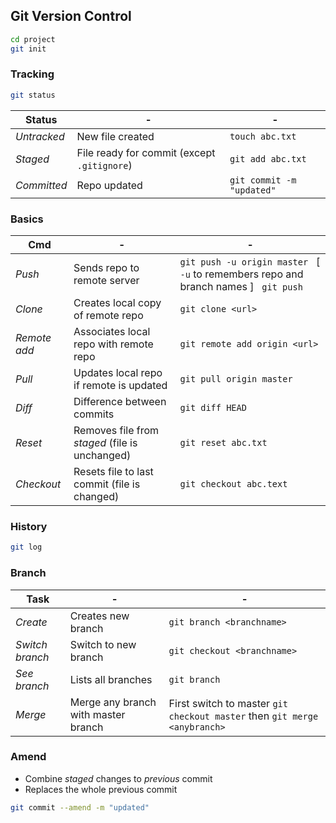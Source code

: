 ## Git Version Control

```bash
cd project
git init
```

### Tracking

```bash
git status
```

|Status | - | - |
|--- | --- | --- |
|*Untracked* | New file created | `touch abc.txt` |
|*Staged* | File ready for commit (except `.gitignore`) | `git add abc.txt` |
|*Committed* | Repo updated | `git commit -m "updated"` |

### Basics

|Cmd|-|-|
|-|-|-|
|*Push* | Sends repo to remote server | `git push -u origin master` &nbsp; [ `-u` to remembers repo and branch names ] &nbsp; `git push` |
|*Clone* | Creates local copy of remote repo | `git clone <url>` 
|*Remote add* | Associates local repo with remote repo | `git remote add origin <url>`|
|*Pull*| Updates local repo if remote is updated | `git pull origin master` |
|*Diff*| Difference between commits | `git diff HEAD` |
|*Reset*| Removes file from *staged* (file is unchanged) | `git reset abc.txt` |
|*Checkout*| Resets file to last commit (file is changed) | `git checkout abc.text` |

### History

```bash
git log
```

### Branch

| Task | - | - |
| - | - | - |
| *Create* | Creates new branch | `git branch <branchname>` |
| *Switch branch* | Switch to new branch | `git checkout <branchname>` |
| *See branch* | Lists all branches | `git branch` |
| *Merge* | Merge any branch with master branch | First switch to master `git checkout master` then `git merge <anybranch>` |

### Amend

- Combine *staged* changes to *previous* commit
- Replaces the whole previous commit

```bash
git commit --amend -m "updated"
```
